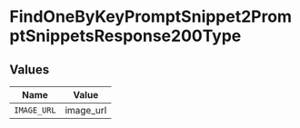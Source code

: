 # FindOneByKeyPromptSnippet2PromptSnippetsResponse200Type


## Values

| Name        | Value       |
| ----------- | ----------- |
| `IMAGE_URL` | image_url   |